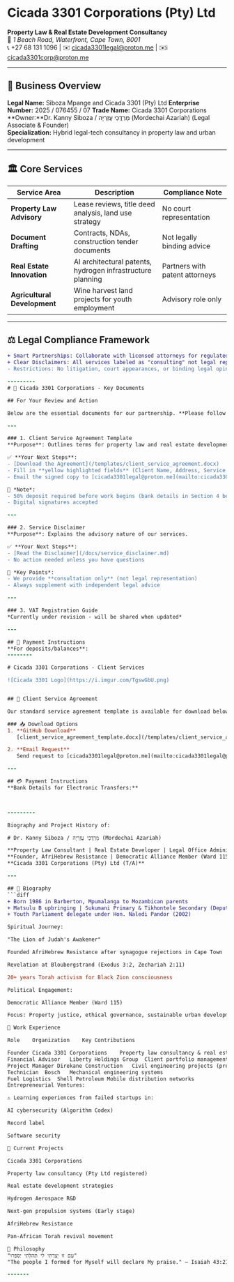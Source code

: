 # Cicada 3301 Corporations (Pty) Ltd

**Property Law & Real Estate Development Consultancy**  
📍 *1 Beach Road, Waterfront, Cape Town, 8001*  
📞 +27 68 131 1096 | ✉️ cicada3301legal@proton.me | ✉️ℹ️ cicada3301corp@proton.me 

---

## 📌 Business Overview
**Legal Name:** Siboza Mpange and Cicada 3301 (Pty) Ltd 
**Enterprise Number:** 2025 / 076455 / 07
**Trade Name:** Cicada 3301 Corporations  
**Owner:**Dr. Kanny Siboza / מָרְדֳּכַי עֲזַרְיָה (Mordechai Azariah)  (Legal Associate & Founder)  
**Specialization:** Hybrid legal-tech consultancy in property law and urban development  

---

## 🏛 Core Services
| Service Area                | Description                                                                 | Compliance Note                          |
|-----------------------------|-----------------------------------------------------------------------------|------------------------------------------|
| **Property Law Advisory**   | Lease reviews, title deed analysis, land use strategy                      | No court representation                 |
| **Document Drafting**       | Contracts, NDAs, construction tender documents                             | Not legally binding advice              |
| **Real Estate Innovation**  | AI architectural patents, hydrogen infrastructure planning                 | Partners with patent attorneys          |
| **Agricultural Development**| Wine harvest land projects for youth employment                            | Advisory role only                      |

---

## ⚖️ Legal Compliance Framework
```diff
+ Smart Partnerships: Collaborate with licensed attorneys for regulated work
+ Clear Disclaimers: All services labeled as "consulting" not legal representation
- Restrictions: No litigation, court appearances, or binding legal opinions

---------
# 📑 Cicada 3301 Corporations - Key Documents

## For Your Review and Action

Below are the essential documents for our partnership. **Please follow the instructions for each**:

---

### 1. Client Service Agreement Template  
**Purpose**: Outlines terms for property law and real estate development services.  

✅ **Your Next Steps**:  
- [Download the Agreement](/templates/client_service_agreement.docx)  
- Fill in **yellow highlighted fields** (Client Name, Address, Service Selection)  
- Email the signed copy to [cicada3301legal@proton.me](mailto:cicada3301legal@proton.me)  

📌 *Note*:  
- 50% deposit required before work begins (bank details in Section 4 below)  
- Digital signatures accepted  

---

### 2. Service Disclaimer  
**Purpose**: Explains the advisory nature of our services.  

✅ **Your Next Steps**:  
- [Read the Disclaimer](/docs/service_disclaimer.md)  
- No action needed unless you have questions  

🔐 *Key Points*:  
- We provide **consultation only** (not legal representation)  
- Always supplement with independent legal advice  

---

### 3. VAT Registration Guide  
*Currently under revision - will be shared when updated*  

---

## 🏦 Payment Instructions  
**For deposits/balances**:  
--------

# Cicada 3301 Corporations - Client Services

![Cicada 3301 Logo](https://i.imgur.com/TgswGbU.png)


## 📄 Client Service Agreement

Our standard service agreement template is available for download below. This document outlines terms for property law consultancy and real estate development services.

### 📥 Download Options
1. **GitHub Download**  
   [client_service_agreement_template.docx](/templates/client_service_agreement.docx) *(Right-click → "Save Link As")*

2. **Email Request**  
   Send request to [cicada3301legal@proton.me](mailto:cicada3301legal@proton.me) with subject "Agreement Template Request"

---

## 💳 Payment Instructions
**Bank Details for Electronic Transfers:**



---------

Biography and Project History of:

# Dr. Kanny Siboza / מָרְדֳּכַי עֲזַרְיָה (Mordechai Azariah)

**Property Law Consultant | Real Estate Developer | Legal Office Administrator**  
**Founder, AfriHebrew Resistance | Democratic Alliance Member (Ward 115)**  
**Cicada 3301 Corporations (Pty) Ltd (T/A)**  

---

## 📜 Biography
```diff
+ Born 1986 in Barberton, Mpumalanga to Mozambican parents
+ Matsulu B upbringing | Sukumani Primary & Tikhontele Secondary (Deputy President 2002)
+ Youth Parliament delegate under Hon. Naledi Pandor (2002)

Spiritual Journey:

"The Lion of Judah's Awakener"

Founded AfriHebrew Resistance after synagogue rejections in Cape Town

Revelation at Bloubergstrand (Exodus 3:2, Zechariah 2:11)

20+ years Torah activism for Black Zion consciousness

Political Engagement:

Democratic Alliance Member (Ward 115)

Focus: Property justice, ethical governance, sustainable urban development

💼 Work Experience

Role	Organization	Key Contributions

Founder	Cicada 3301 Corporations	Property law consultancy & real estate development
Financial Advisor	Liberty Holdings Group	Client portfolio management
Project Manager	Direkane Construction	Civil engineering projects (pre-liquidation)
Technician	Bosch	Mechanical engineering systems
Fuel Logistics	Shell Petroleum	Mobile distribution networks
Entrepreneurial Ventures:

⚠️ Learning experiences from failed startups in:

AI cybersecurity (Algorithm Codex)

Record label

Software security

🚀 Current Projects

Cicada 3301 Corporations

Property law consultancy (Pty Ltd registered)

Real estate development strategies

Hydrogen Aerospace R&D

Next-gen propulsion systems (Early stage)

AfriHebrew Resistance

Pan-African Torah revival movement

🧠 Philosophy
"עַם זוּ יָצַרְתִּי לִי תְּהִלָּתִי יְסַפֵּרוּ"
"The people I formed for Myself will declare My praise." — Isaiah 43:21

-------


